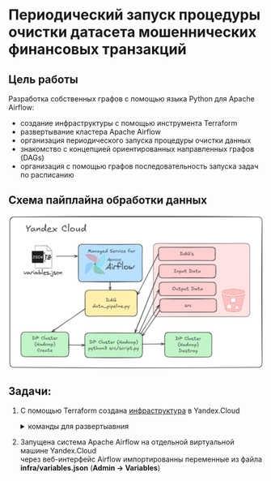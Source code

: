 # Периодический запуск процедуры очистки датасета мошеннических финансовых транзакций


## Цель работы
Разработка собственных графов с помощью языка Python для Apache Airflow:
  * создание инфраструктуры с помощью инструмента Terraform
  * развертывание кластера Apache Airflow
  * организация периодического запуска процедуры очистки данных
  * знакомство с концепцией ориентированных направленных графов (DAGs) 
  * организация с помощью графов последовательность запуска задач по расписанию 


## Схема пайплайна обработки данных

![](./img/scheme.png)

## Задачи:
1. С помощью Terraform создана [инфраструктура](./infra) в Yandex.Cloud
    <details>
      <summary>команды для развертыавния</summary>

      ```
      $ make init -C infra
      $ make apply -C infra
      ```
    </details>

2. Запущена система Apache Airflow на отдельной виртуальной машине Yandex.Cloud \
  через веб-интерфейс Airflow импортированны переменные из файла **infra/variables.json**  (**Admin -> Variables**)

<!-- 
3. Создать DAG для ежедневного автоматизированного создания и удаления Sparkкластера и запуска скрипта очистки датасета и разместить его в директории для DAG’ов,
доступной Apache Spark. В графе следует прописать этапы копирования скрипта и
необходимых ему файлов на Spark-кластер, а также его запуска на кластере посредством
spark-submit.
4. Убедиться, что граф загрузился в систему и отображается в графическом
интерфейсе. Файл(-ы) с DAG необходимо разместить в Вашем GitHub- репозитории и
предоставить для проверки.
5. Разрешить периодическое исполнение разработанного DAG в Apache AirFlow и
протестировать его работоспособность. Требуется дождаться не менее трёх успешных
запусков процедуры очистки датасета по расписанию. Снимок экрана, подтверждающий
успешную работу системы, необходимо привести в README-файле Вашего GitHubрепозитория.
6. В соответствии с достигнутыми результатами, изменить статус ранее созданных
задач на Kanban-доске в GitHub Projects. Возможно, некоторые задачи нужно будет
скорректировать, разделить на подзадачи или объединить друг с другом.
7. Полностью удалить созданный кластер, чтобы избежать оплаты ресурсов в период
его простаивания.
-->
